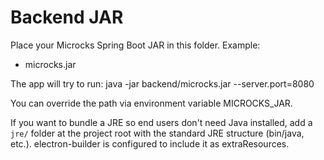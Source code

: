 # Backend JAR

Place your Microcks Spring Boot JAR in this folder. Example:

- microcks.jar

The app will try to run: java -jar backend/microcks.jar --server.port=8080

You can override the path via environment variable MICROCKS_JAR.

If you want to bundle a JRE so end users don't need Java installed, add a `jre/` folder at the project root with the standard JRE structure (bin/java, etc.). electron-builder is configured to include it as extraResources.
